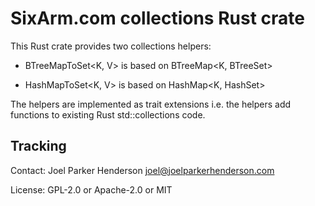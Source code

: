 # SixArm.com collections Rust crate

This Rust crate provides two collections helpers:

* BTreeMapToSet<K, V> is based on BTreeMap<K, BTreeSet<V>>

* HashMapToSet<K, V> is based on HashMap<K, HashSet<V>>

The helpers are implemented as trait extensions i.e. the helpers add functions to existing Rust std::collections code.


## Tracking

Contact: Joel Parker Henderson <joel@joelparkerhenderson.com>

License: GPL-2.0 or Apache-2.0 or MIT